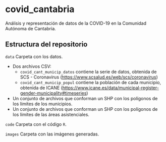 # covid_cantabria

Análisis y representación de datos de la COVID-19 en la Comunidad Autónoma de Cantabria.

## Estructura del repositorio
`data` Carpeta con los datos.
* Dos archivos CSV:
  * `covid_cant_municip_datos` contiene la serie de datos, obtenida de SCS - Coronavirus (https://www.scsalud.es/web/scs/coronavirus)
  * `covid_cant_municip_popul` contiene la población de cada municipio, obtenida de ICANE (https://www.icane.es/data/municipal-register-gender-municipality#timeseries)
* Un conjunto de archivos que conforman un SHP con los polígonos de los límites de los municipios.
* Un conjunto de archivos que conforman un SHP con los polígonos de los límites de las áreas asistenciales.

`code` Carpeta con el código `R`.

`images` Carpeta con las imágenes generadas.
